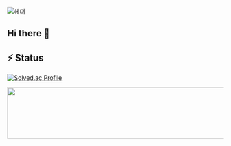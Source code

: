 ![헤더](https://capsule-render.vercel.app/api?type=rect&height=300&color=gradient&text=저는%20매일%20성장하는%20개발자%20도승우%20입니다&fontAlign=50&fontSize=40)
## Hi there 👋


## ⚡ Status



[![Solved.ac Profile](http://mazassumnida.wtf/api/v2/generate_badge?boj=lpok2657)](https://solved.ac/lpok2657/)
<!--![Top Langs](https://github-readme-stats.vercel.app/api/top-langs/?username=MagongDo&layout=compact&theme=github_dark)-->



<a href="https://github.com/devxb/gitanimals">
  <img
    src="https://render.gitanimals.org/lines/MagongDo"
    width="600"
    height="120"
  />
</a>
  

<!--
<a href="https://github.com/devxb/gitanimals">
<img
  src="https://render.gitanimals.org/farms/MagongDo"
  width="600"
  height="300"
/>
</a>
-->
  
